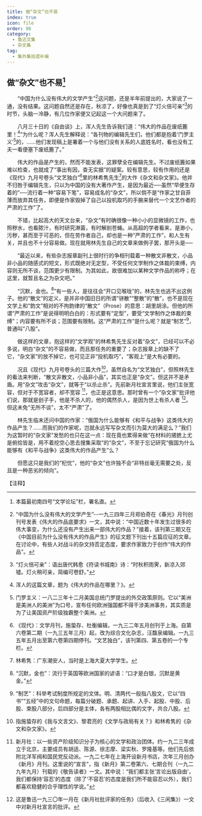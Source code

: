 ```yaml
---
title: 做“杂文”也不易
index: true
icon: file
order: 98
category:
  - 鲁迅文集
  - 杂文集
tag:  
  - 集外集拾遗补编
---
```


## 做“杂文”也不易[^①]

　　“中国为什么没有伟大的文学产生”[^②]这问题，还是半年前提出的，大家说了一通，没有结果。这问题自然还是存在，秋凉了，好像也真是到了“灯火倍可亲”[^③]的时节，头脑一冷静，有几位作家便又记起这一个大问题来了。

　　八月三十日的《自由谈》上，浑人先生告诉我们道：“伟大的作品在废纸簏里！[^④]”为什么呢？浑人先生解释说：“各刊物的编辑先生们，他们都是抱着‘门罗主义’[^⑤]的，……他们发现稿上是署着一个与他们没有关系的人底姓名时，看也没有工夫一看便塞下废纸簏了。”

　　伟大的作品是产生的，然而不能发表，这罪孽全在编辑先生。不过废纸簏如果难以检查，也就成了“事出有因，查无实据”的疑案。较有意思，较有作用的还是《现代》九月号卷头“文艺独白”[^⑥]里的林希隽先生[^⑦]的大作《杂文和杂文家》。他并不归咎于编辑先生，只以为中国的没有大著作产生，是因为最近──虽然“早便生存着的”──流行着一种“容易下笔”，容易成名的“杂文”，所以倘不是“作家之甘自菲薄而放弃其任务，即便是作家毁掉了自己以投机取巧的手腕来替代一个文艺作者的严肃的工作”了。

　　不错，比起高大的天文台来，“杂文”有时确很像一种小小的显微镜的工作，也照秽水，也看脓汁，有时研究淋菌，有时解剖苍蝇。从高超的学者看来，是渺小，污秽，甚而至于可恶的，但在劳作者自己，却也是一种“严肃的工作”，和人生有关，并且也不十分容易做。现在就用林先生自己的文章来做例子罢，那开头是──

　　“最近以来，有些杂志报章副刊上很时行的争相刊载着一种散文非散文，小品非小品的随感式的短文，形式既绝对无定型，不受任何文学制作之体裁的束缚，内容则无所不谈，范围更少有限制。为其如此，故很难加以某种文学作品的称呼；在这里，就暂且名之为杂文吧。”

　　“沉默，金也。[^⑧]”有一些人，是往往会“开口见喉咙”的，林先生也逃不出这例子。他的“散文”的定义，是并非中国旧日的所谓“骈散”“整散”的“散”，也不是现在文学上和“韵文”相对的不拘韵律的“散文”（Prose）的意思：胡里胡涂。但他的所谓“严肃的工作”是说得明明白白的：形式要有“定型”，要受“文学制作之体裁的束缚”；内容要有所不谈；范围要有限制。这“严肃的工作”是什么呢？就是“制艺”[^⑨]，普通叫“八股”。

　　做这样的文章，抱这样的“文学观”的林希隽先生反对着“杂文”，已经可以不必多说，明白“杂文”的不容易做，而且那任务的重要了；杂志报章上的缺不了它，“杂文家”的放不掉它，也可见正非“投机取巧”，“客观上”是大有必要的。

　　况且《现代》九月号卷头的三篇大作[^⑩]，虽然自名为“文艺独白”，但照林先生的看法来判断，“散文非散文，小品非小品”，其实也正是“杂文”。但这并不是矛盾。用“杂文”攻击“杂文”，就等于“以杀止杀”。先前新月社宣言里说，他们主张宽容，但对于不宽容者，却不宽容 [^⑾]，也正是这意思。那时曾有一个“杂文家”批评他们说，那就是刽子手，他是不杀人的，他的偶然杀人，是因为世上有杀人者 [^⑿]。但这未免“无所不谈”，太不“严肃”了。

　　林先生临末还问中国的作家：“俄国为什么能够有《和平与战争》这类伟大的作品产生？……而我们的作家呢，岂就永远写写杂文而引为莫大的满足么？”我们为这暂时的“杂文家”发愁的也只在这一点：现在竟也累得来做“在材料的捃摭上尤是俯拾皆是，用不着挖空心思去搜集采取”的“杂文”，不至于忘记研究“俄国为什么能够有《和平与战争》这类伟大的作品产生”么？

　　但愿这只是我们的“杞忧”，他的“杂文”也许独不会“非特丝毫无需要之处，反且是一种恶劣的倾向”。

【注释】

[^①]:本篇最初南四号“文学论坛”栏，署名直。

[^②]:“中国为什么没有伟大的文学产生”--一九三四年三月郑伯奇在《春光》月刊创刊号发表《伟大的作品底要求》一文，其中说：“中国近数十年发生过很多的伟大事变，为什么还没有产生出来一部伟大的作品？”接着，该刊第三期又在《中国目前为什么没有伟大的作品产生》的征文题下刊出十五篇应征的文章。在讨论中，有些人对战斗的杂文持否定态度，要求作家致力于创作“伟大的作品”。

[^③]:“灯火倍可亲”：语出唐代韩愈《符读书城南》诗：“时秋积雨霁，新凉入郊墟。灯火稍可亲，简编可卷舒。”

[^④]:浑人的这篇文章，题为《伟大的作品在哪里？》。

[^⑤]:门罗主义：一八二三年十二月美国总统门罗提出的外交政策原则。它以“美洲是美洲人的美洲”为口号，宣布任何欧洲强国都不得干涉美洲事务，其实质是为了让美国资产阶级独霸整个美洲。

[^⑥]:《现代》：文学月刊，施蛰存、杜衡编辑，一九三二年五月创刊于上海。自第六卷第二期（一九三五年三月）起，改为综合文化杂志，汪馥泉编辑。一九三五年五月出至第六卷第四期停刊。“文艺独白”，该刊第四、第五卷的一个专栏。

[^⑦]:林希隽：广东潮安人，当时是上海大夏大学学生。

[^⑧]:“沉默，金也”：流行于英国等欧洲国家的谚语：“口才是白银，沉默是黄金。”

[^⑨]:“制艺”：科举考试制度所规定的文体。明、清两代一般指八股文，它以“四书”“五经”中的文句命题，每篇分破题、承题、起讲、入手、起股、中股、后股、束股八部分，后四部分是主体，各有两股相比偶的文字，共合八股。

[^⑩]:指施蛰存的《我与文言文》、黎君亮的《文学与政局有关？》和林希隽的《杂文和杂文家》。

[^⑾]:新月社：以一些资产阶级知识分子为核心的文学和政治团体。约一九二三年成立于北京，主要成员有胡适、陈源、徐志摩、梁实秋、罗隆基等。他们先后依附北洋军阀和国民党反动派。一九二七年在上海开设新月书店，次年三月创办《新月》月刊。这里说的“宣言”，指《新月》第二卷第六、七期合刊（一九二九年九月）刊载的《敬告读者》一文。其中说：“我们都主张‘言论出版自由’，我们都保持‘容忍’的态度（除了‘不容忍’的态度是我们所不能容忍以外），我们都喜欢稳健的合乎理性的学说。”

[^⑿]:这是鲁迅一九三〇年一月在《新月社批评家的任务》（后收入《三闲集》）一文中对新月社宣言的批评。
